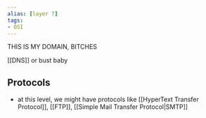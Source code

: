 ```yaml
---
alias: [layer 7]
tags:
- OSI
---
```

THIS IS MY DOMAIN, BITCHES

[[DNS]] or bust baby

## Protocols
- at this level, we might have protocols like [[HyperText Transfer Protocol]], [[FTP]], [[Simple Mail Transfer Protocol|SMTP]]